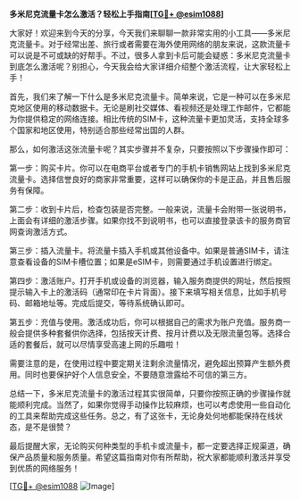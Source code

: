 **多米尼克流量卡怎么激活？轻松上手指南[[TG💪+ @esim1088](https://t.me/s/esim1088)]**

大家好！欢迎来到今天的分享，今天我们来聊聊一款非常实用的小工具——多米尼克流量卡。对于经常出差、旅行或者需要在海外使用网络的朋友来说，这款流量卡可以说是不可或缺的好帮手。不过，很多人拿到卡后可能会疑惑：多米尼克流量卡到底怎么激活呢？别担心，今天我会给大家详细介绍整个激活流程，让大家轻松上手！

首先，我们来了解一下什么是多米尼克流量卡。简单来说，它是一种可以在多米尼克地区使用的移动数据卡。无论是刷社交媒体、看视频还是处理工作邮件，它都能为你提供稳定的网络连接。相比传统的SIM卡，这种流量卡更加灵活，支持全球多个国家和地区使用，特别适合那些经常出国的人群。

那么，如何激活这张流量卡呢？其实步骤并不复杂，只要按照以下步骤操作即可：

第一步：购买卡片。你可以在电商平台或者专门的手机卡销售网站上找到多米尼克流量卡。选择信誉良好的商家非常重要，这样可以确保你的卡是正品，并且售后服务有保障。

第二步：收到卡片后，检查包装是否完整。一般来说，流量卡会附带一张说明书，上面会有详细的激活步骤。如果你找不到说明书，也可以直接登录该卡的服务商官网查询激活方式。

第三步：插入流量卡。将流量卡插入手机或其他设备中。如果是普通SIM卡，请注意查看设备的SIM卡槽位置；如果是eSIM卡，则需要通过手机设置进行绑定。

第四步：激活账户。打开手机或设备的浏览器，输入服务商提供的网址，然后按照提示输入卡上的激活码（通常印在卡片背面）。接下来填写相关信息，比如手机号码、邮箱地址等。完成后提交，等待系统确认即可。

第五步：充值与使用。激活成功后，你可以根据自己的需求为账户充值。服务商一般会提供多种套餐供你选择，包括按天计费、按月计费以及无限流量包等。选择合适的套餐后，就可以尽情享受高速上网的乐趣啦！

需要注意的是，在使用过程中要定期关注剩余流量情况，避免超出预算产生额外费用。同时也要保护好个人信息安全，不要随意泄露给不可信的第三方。

总结一下，多米尼克流量卡的激活过程其实很简单，只要你按照正确的步骤操作就能顺利完成。当然了，如果你觉得手动操作比较麻烦，也可以考虑使用一些自动化的工具来帮助完成这些任务。总之，有了这张卡，无论身处何地都能保持在线状态，是不是很赞？

最后提醒大家，无论购买何种类型的手机卡或流量卡，都一定要选择正规渠道，确保产品质量和服务质量。希望这篇指南对你有所帮助，祝大家都能顺利激活并享受到优质的网络服务！

[[TG💪+ @esim1088](https://t.me/s/esim1088) ![Image](https://i.postimg.cc/4NQfJmqS/Snipaste-2025-05-13-00-14-12.png)]